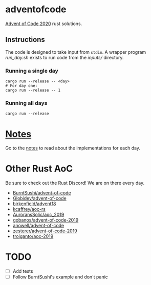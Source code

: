 # adventofcode

[Advent of Code 2020](http://adventofcode.com/2020/) rust solutions.

## Instructions

The code is designed to take input from `stdin`. A wrapper program *run_day.sh*
exists to run code from the *inputs/* directory.

### Running a single day

```
cargo run --release -- <day>
# For day one:
cargo run --release -- 1
```

### Running all days

```
cargo run --release
```

# [Notes](NOTES.md)

Go to the [notes](NOTES.md) to read about the implementations for each day.

# Other Rust AoC

Be sure to check out the Rust Discord! We are on there every day.

* [BurntSushi/advent-of-code](https://github.com/BurntSushi/advent-of-code)
* [Globidev/advent-of-code](https://github.com/Globidev/advent-of-code)
* [birkenfield/advent18](https://github.com/birkenfeld/advent18)
* [kcaffrey/aoc-rs](https://github.com/kcaffrey/aoc-rs)
* [AuroransSolic/aoc_2019](https://github.com/AuroransSolis/aoc_2019)
* [gobanos/advent-of-code-2019](https://github.com/gobanos/advent-of-code-2019)
* [anowell/advent-of-code](https://github.com/anowell/advent-of-code)
* [zesterer/advent-of-code-2019](https://github.com/zesterer/advent-of-code-2019)
* [troiganto/aoc-2019](https://github.com/troiganto/aoc-2019)

# TODO

* [ ] Add tests
* [ ] Follow BurntSushi's example and don't panic
